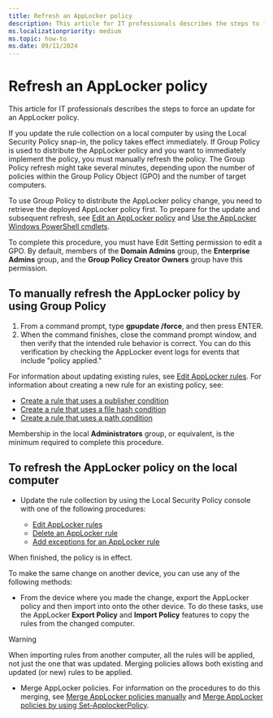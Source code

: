 ```yaml
---
title: Refresh an AppLocker policy
description: This article for IT professionals describes the steps to force an update for an AppLocker policy.
ms.localizationpriority: medium
ms.topic: how-to
ms.date: 09/11/2024
---
```


# Refresh an AppLocker policy

This article for IT professionals describes the steps to force an update for an AppLocker policy.

If you update the rule collection on a local computer by using the Local Security Policy snap-in, the policy takes effect immediately. If Group Policy is used to distribute the AppLocker policy and you want to immediately implement the policy, you must manually refresh the policy. The Group Policy refresh might take several minutes, depending upon the number of policies within the Group Policy Object (GPO) and the number of target computers.

To use Group Policy to distribute the AppLocker policy change, you need to retrieve the deployed AppLocker policy first. To prepare for the update and subsequent refresh, see [Edit an AppLocker policy](edit-an-applocker-policy.md) and [Use the AppLocker Windows PowerShell cmdlets](use-the-applocker-windows-powershell-cmdlets.md).

To complete this procedure, you must have Edit Setting permission to edit a GPO. By default, members of the **Domain Admins** group, the **Enterprise Admins** group, and the **Group Policy Creator Owners** group have this permission.

## To manually refresh the AppLocker policy by using Group Policy

1. From a command prompt, type **gpupdate /force**, and then press ENTER.
2. When the command finishes, close the command prompt window, and then verify that the intended rule behavior is correct. You can do this verification by checking the AppLocker event logs for events that include "policy applied."

For information about updating existing rules, see [Edit AppLocker rules](edit-applocker-rules.md). For information about creating a new rule for an existing policy, see:

- [Create a rule that uses a publisher condition](create-a-rule-that-uses-a-publisher-condition.md)
- [Create a rule that uses a file hash condition](create-a-rule-that-uses-a-file-hash-condition.md)
- [Create a rule that uses a path condition](create-a-rule-that-uses-a-path-condition.md)

Membership in the local **Administrators** group, or equivalent, is the minimum required to complete this procedure.

## To refresh the AppLocker policy on the local computer

- Update the rule collection by using the Local Security Policy console with one of the following procedures:

  - [Edit AppLocker rules](edit-applocker-rules.md)
  - [Delete an AppLocker rule](delete-an-applocker-rule.md)
  - [Add exceptions for an AppLocker rule](configure-exceptions-for-an-applocker-rule.md)

When finished, the policy is in effect.

To make the same change on another device, you can use any of the following methods:

- From the device where you made the change, export the AppLocker policy and then import into onto the other device. To do these tasks, use the AppLocker **Export Policy** and **Import Policy** features to copy the rules from the changed computer.

> [!WARNING]
> When importing rules from another computer, all the rules will be applied, not just the one that was updated. Merging policies allows both existing and updated (or new) rules to be applied.

- Merge AppLocker policies. For information on the procedures to do this merging, see [Merge AppLocker policies manually](merge-applocker-policies-manually.md) and [Merge AppLocker policies by using Set-ApplockerPolicy](merge-applocker-policies-by-using-set-applockerpolicy.md).
